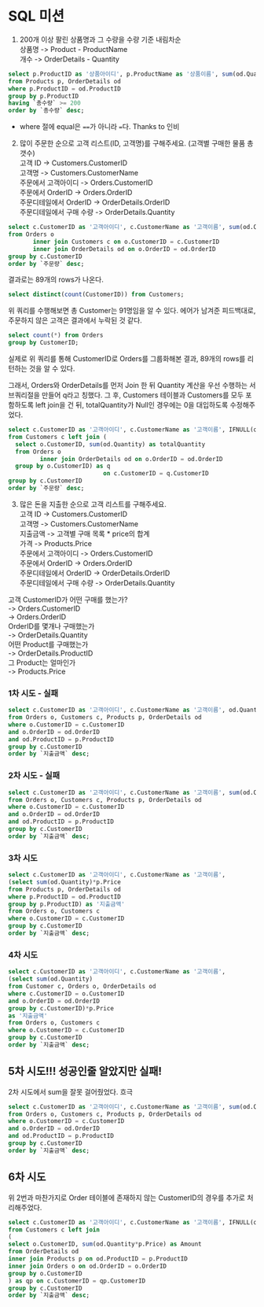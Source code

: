 # SQL 미션
1. 200개 이상 팔린 상품명과 그 수량을 수량 기준 내림차순  
   상품명 -> Product - ProductName  
   개수 -> OrderDetails - Quantity  

```sql
select p.ProductID as '상품아이디', p.ProductName as '상품이름', sum(od.Quantity) as '총수량'
from Products p, OrderDetails od
where p.ProductID = od.ProductID
group by p.ProductID
having `총수량` >= 200
order by `총수량` desc;
```

* where 절에 equal은 `==`가 아니라 `=`다. Thanks to 인비

2. 많이 주문한 순으로 고객 리스트(ID, 고객명)를 구해주세요. (고객별 구매한 물품 총 갯수)    
   고객 ID -> Customers.CustomerID  
   고객명 -> Customers.CustomerName   
   주문에서 고객아이디 -> Orders.CustomerID    
   주문에서 OrderID -> Orders.OrderID  
   주문디테일에서 OrderID -> OrderDetails.OrderID  
   주문디테일에서 구매 수량 -> OrderDetails.Quantity  

```sql
select c.CustomerID as '고객아이디', c.CustomerName as '고객이름', sum(od.Quantity) as '주문량'
from Orders o
       inner join Customers c on o.CustomerID = c.CustomerID
       inner join OrderDetails od on o.OrderID = od.OrderID
group by c.CustomerID
order by `주문량` desc;
```
결과로는 89개의 rows가 나온다.

```sql
select distinct(count(CustomerID)) from Customers;
```
위 쿼리를 수행해보면 총 Customer는 91명임을 알 수 있다.
에어가 남겨준 피드백대로, 주문하지 않은 고객은 결과에서 누락된 것 같다.

```sql
select count(*) from Orders
group by CustomerID;
```
실제로 위 쿼리를 통해 CustomerID로 Orders를 그룹화해본 결과, 89개의 rows를 리턴하는 것을 알 수 있다.

그래서, Orders와 OrderDetails를 먼저 Join 한 뒤 Quantity 계산을 우선 수행하는 서브쿼리절을 만들어 q라고 칭했다. 그 후, Customers 테이블과
Customers를 모두 포함하도록 left join을 건 뒤, totalQuantity가 Null인 경우에는 0을 대입하도록 
수정해주었다.

```sql
select c.CustomerID as '고객아이디', c.CustomerName as '고객이름', IFNULL(q.totalQuantity, 0) as '주문량'
from Customers c left join (
  select o.CustomerID, sum(od.Quantity) as totalQuantity
  from Orders o
         inner join OrderDetails od on o.OrderID = od.OrderID
  group by o.CustomerID) as q
                           on c.CustomerID = q.CustomerID
group by c.CustomerID
order by `주문량` desc;
```

3. 많은 돈을 지출한 순으로 고객 리스트를 구해주세요.  
   고객 ID -> Customers.CustomerID  
   고객명 -> Customers.CustomerName  
   지출금액 -> 고객별 구매 목록 * price의 합계  
   가격 -> Products.Price  
   주문에서 고객아이디 -> Orders.CustomerID  
   주문에서 OrderID -> Orders.OrderID  
   주문디테일에서 OrderID -> OrderDetails.OrderID  
   주문디테일에서 구매 수량 -> OrderDetails.Quantity  
  
고객 CustomerID가 어떤 구매를 했는가?  
-> Orders.CustomerID  
-> Orders.OrderID  
OrderID를 몇개나 구매했는가  
-> OrderDetails.Quantity  
어떤 Product를 구매했는가  
-> OrderDetails.ProductID  
그 Product는 얼마인가  
-> Products.Price  
  
### 1차 시도 - 실패
```sql
select c.CustomerID as '고객아이디', c.CustomerName as '고객이름', od.Quantity*p.Price as '지출금액'
from Orders o, Customers c, Products p, OrderDetails od
where o.CustomerID = c.CustomerID 
and o.OrderID = od.OrderID
and od.ProductID = p.ProductID
group by c.CustomerID
order by `지출금액` desc;
```

### 2차 시도 - 실패
```sql
select c.CustomerID as '고객아이디', c.CustomerName as '고객이름', sum(od.Quantity)*p.Price as '지출금액'
from Orders o, Customers c, Products p, OrderDetails od
where o.CustomerID = c.CustomerID 
and o.OrderID = od.OrderID
and od.ProductID = p.ProductID
group by c.CustomerID
order by `지출금액` desc;
```

### 3차 시도
```sql
select c.CustomerID as '고객아이디', c.CustomerName as '고객이름', 
(select sum(od.Quantity)*p.Price
from Products p, OrderDetails od
where p.ProductID = od.ProductID
group by p.ProductID) as '지출금액'
from Orders o, Customers c
where o.CustomerID = c.CustomerID 
group by c.CustomerID
order by `지출금액` desc;
```

### 4차 시도
```sql
select c.CustomerID as '고객아이디', c.CustomerName as '고객이름', 
(select sum(od.Quantity) 
from Customer c, Orders o, OrderDetails od
where c.CustomerID = o.CustomerID
and o.OrderID = od.OrderID
group by c.CustomerID)*p.Price
as '지출금액'
from Orders o, Customers c
where o.CustomerID = c.CustomerID 
group by c.CustomerID
order by `지출금액` desc;
```

## 5차 시도!!! 성공인줄 알았지만 실패!
2차 시도에서 sum을 잘못 걸어줬었다. 흐극
```sql
select c.CustomerID as '고객아이디', c.CustomerName as '고객이름', sum(od.Quantity*p.Price) as '지출금액'
from Orders o, Customers c, Products p, OrderDetails od
where o.CustomerID = c.CustomerID 
and o.OrderID = od.OrderID
and od.ProductID = p.ProductID
group by c.CustomerID
order by `지출금액` desc;
```

## 6차 시도
위 2번과 마찬가지로 Order 테이블에 존재하지 않는 CustomerID의 경우를 추가로 처리해주었다.
```sql
select c.CustomerID as '고객아이디', c.CustomerName as '고객이름', IFNULL(qp.Amount, 0) as '지출금액'
from Customers c left join
(
select o.CustomerID, sum(od.Quantity*p.Price) as Amount
from OrderDetails od
inner join Products p on od.ProductID = p.ProductID
inner join Orders o on od.OrderID = o.OrderID
group by o.CustomerID
) as qp on c.CustomerID = qp.CustomerID
group by c.CustomerID
order by `지출금액` desc;
```
